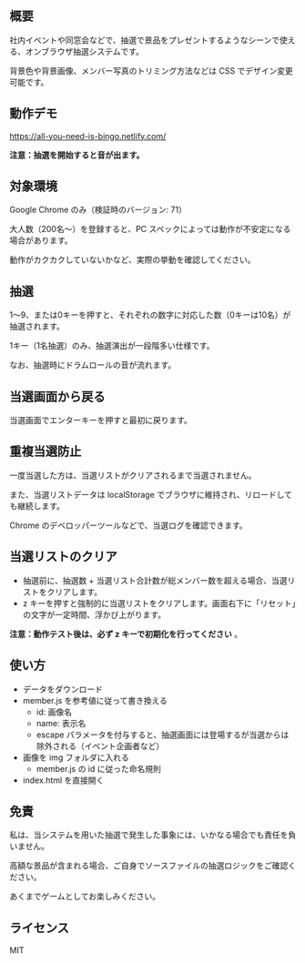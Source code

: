 ## 概要

社内イベントや同窓会などで、抽選で景品をプレゼントするようなシーンで使える、オンブラウザ抽選システムです。

背景色や背景画像、メンバー写真のトリミング方法などは CSS でデザイン変更可能です。

## 動作デモ

https://all-you-need-is-bingo.netlify.com/

**注意：抽選を開始すると音が出ます。**

## 対象環境

Google Chrome のみ（検証時のバージョン: 71）

大人数（200名〜）を登録すると、PC スペックによっては動作が不安定になる場合があります。

動作がカクカクしていないかなど、実際の挙動を確認してください。

## 抽選

1〜9、または0キーを押すと、それぞれの数字に対応した数（0キーは10名）が抽選されます。

1キー（1名抽選）のみ、抽選演出が一段階多い仕様です。

なお、抽選時にドラムロールの音が流れます。

## 当選画面から戻る

当選画面でエンターキーを押すと最初に戻ります。

## 重複当選防止

一度当選した方は、当選リストがクリアされるまで当選されません。

また、当選リストデータは localStorage でブラウザに維持され、リロードしても継続します。

Chrome のデベロッパーツールなどで、当選ログを確認できます。

## 当選リストのクリア

- 抽選前に、抽選数 + 当選リスト合計数が総メンバー数を超える場合、当選リストをクリアします。
- z キーを押すと強制的に当選リストをクリアします。画面右下に「リセット」の文字が一定時間、浮かび上がります。

**注意：動作テスト後は、必ず z キーで初期化を行ってください** 。

## 使い方

- データをダウンロード
- member.js を参考値に従って書き換える
  - id: 画像名
  - name: 表示名
  - escape パラメータを付与すると、抽選画面には登場するが当選からは除外される（イベント企画者など）
- 画像を img フォルダに入れる
  - member.js の id に従った命名規則
- index.html を直接開く

## 免責

私は、当システムを用いた抽選で発生した事象には、いかなる場合でも責任を負いません。

高額な景品が含まれる場合、ご自身でソースファイルの抽選ロジックをご確認ください。

あくまでゲームとしてお楽しみください。

## ライセンス

MIT
